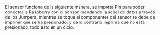 El sensor funciona de la siguiente manera, se importa Pin para poder conectar la Raspberry con el sensor, mandando
la señal de datos a través de los Jumpers, mientras se toque el componentes del sensor se debe de imprimir que se ha presionado,
y de lo contrario imprima que no está presionado, todo esto en un ciclo.
